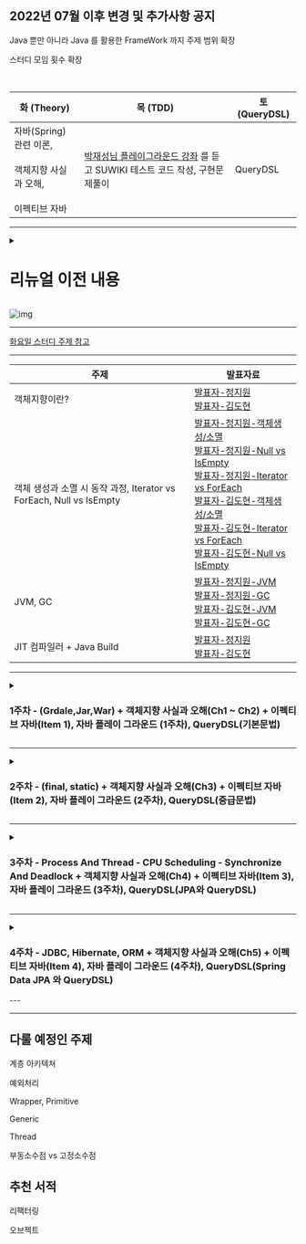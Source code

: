 ## 2022년 07월 이후 변경 및 추가사항 공지

Java 뿐만 아니라 Java 를 활용한 FrameWork 까지 주제 범위 확장

스터디 모임 횟수 확장

<br>

| 화 (Theory)                                              | 목 (TDD)                                                                        | 토 (QueryDSL) |
|---------------------------------------------------------|----------------------------------------------------------------------------------------|---------------------|
| 자바(Spring) 관련 이론,<br><br> 객체지향 사실과 오해, <br><br> 이펙티브 자바 | [박재성님 플레이그라운드 강좌](https://edu.nextstep.camp/c/9WPRB0ys/) 를 듣고 SUWIKI 테스트 코드 작성, 구현문제풀이 | QueryDSL            |

---

<details>
  <summary> <h1> 리뉴얼 이전 내용</summary>
  <div markdown="Previous">

### 1주차 [220509 完]

|구분|내용|
|---|---|
|Java|OOP|
|Implementation 1|https://programmers.co.kr/learn/courses/30/lessons/12928|
|Implementation 2|https://programmers.co.kr/learn/courses/30/lessons/12926|

<br>

|발표자|발표자료 레포지토리 링크|
|---|---|
|JIWON-JEONG|https://velog.io/@john7645/OOP-%EA%B0%9D%EC%B2%B4%EC%A7%80%ED%96%A5-%ED%94%84%EB%A1%9C%EA%B7%B8%EB%9E%98%EB%B0%8D-%EC%99%80-PP-%EC%A0%88%EC%B0%A8%EC%A0%81-%ED%94%84%EB%A1%9C%EA%B7%B8%EB%9E%98%EB%B0%8D|
|Diger-King|https://github.com/MoveForword-Java/Diger-King/blob/main/src/Week1/ObjectOrientedProgramming.md|

---

### 2주차 [220516 完]

|구분|내용|
|---|---|
|Java|객체 생성과 소멸 시 내부 동작 과정, Iterator 와 foreach 의 차이점 (제네릭 타입연관지어 정리), Null 과 is empty 차이점  |
|Implementation 1|https://programmers.co.kr/learn/courses/30/lessons/12925|
|Implementation 2|https://programmers.co.kr/learn/courses/30/lessons/12922|

|발표자|발표자료 레포지토리 링크|
|---|---|
|JIWON-JEONG|https://velog.io/@john7645/%EA%B0%9D%EC%B2%B4-%EC%83%9D%EC%84%B1%EA%B3%BC-%EC%86%8C%EB%A9%B8-%EC%8B%9C-%EB%82%B4%EB%B6%80-%EB%8F%99%EC%9E%91-%EA%B3%BC%EC%A0%95, https://velog.io/@john7645/isEmpty-%EC%99%80-null, https://github.com/JIWEON-JEONG/Study/blob/master/src/com/company/iter_foreach/CompareIterForeach.java|
|Diger-King|https://github.com/MoveForword-Java/Diger-King/blob/main/src/Week2/CreateAndPerishObject.md, https://github.com/MoveForword-Java/Diger-King/blob/main/src/Week2/NullVsEmpty.md, https://github.com/MoveForword-Java/Diger-King/blob/main/src/Week2/IteratorVsForeach.md|

---

### 3주차 [220523 完]

|구분|내용|
|---|---|
|Java|JVM(MetaSpace(Method Area)) + 가비지 컬렉터|
|Implementation 1|https://programmers.co.kr/learn/courses/30/lessons/12919|
|Implementation 2|https://programmers.co.kr/learn/courses/30/lessons/12921|

|발표자|발표자료 레포지토리 링크|
|---|---|
|JIWON-JEONG|https://velog.io/@john7645/JVM-Specification-%ED%83%84%EC%83%9D%EB%B0%B0%EA%B2%BD, https://velog.io/@john7645/GC|
|Diger-King|https://diger-king.github.io/blog/JVM, https://github.com/MoveForword-Java/Diger-King/blob/main/src/Week3/GarbageCollector.md|

---

### 4주차 [220530 完]

|구분|내용|
|---|---|
|Java|JIT 컴파일러 + Java 빌드 과정|
|Implementation 1|https://programmers.co.kr/learn/courses/30/lessons/12917|
|Implementation 2|https://programmers.co.kr/learn/courses/30/lessons/12918|

|발표자|발표자료 레포지토리 링크|
|---|---|
|JIWON-JEONG|https://velog.io/@john7645/JIT-%EC%BB%B4%ED%8C%8C%EC%9D%BC%EB%9F%AC-IBM-doc|
|Diger-King|https://github.com/MoveForword-Java/Diger-King/blob/main/src/Week4/JIT-Compiler.md|

---

### 5주차 [220606 完]

|구분|내용|
|---|---|
|Java|컬렉션|
|Implementation 1|https://programmers.co.kr/learn/courses/30/lessons/12915|
|Implementation 2|https://programmers.co.kr/learn/courses/30/lessons/12916|

|발표자|발표자료 레포지토리 링크|
|---|---|
|JIWON-JEONG|https://github.com/JIWEON-JEONG/Study/tree/master/src/com/company/collection|
|Diger-King||

<br>

---
    
  </div>
</details>

![img](https://www.fssaifoodlicense.com/wp-content/uploads/2016/09/How-to-Renew-Your-FSSAI-Food-License-legalraasta-800x366.jpg)

---

[화요일 스터디 주제 참고](https://zero-base.co.kr/event/media_BE_school_roadmap?gclid=CjwKCAjw_b6WBhAQEiwAp4HyICdSC8zRH33mo_X4NFe6AnaObexwFZV3zs42enaaB3gnyih8V2OhoCYeoQAvD_BwE)

---

|주제|발표자료|
|---|---|
|객체지향이란?|[발표자-정지원](https://velog.io/@john7645/OOP-%EA%B0%9D%EC%B2%B4%EC%A7%80%ED%96%A5-%ED%94%84%EB%A1%9C%EA%B7%B8%EB%9E%98%EB%B0%8D-%EC%99%80-PP-%EC%A0%88%EC%B0%A8%EC%A0%81-%ED%94%84%EB%A1%9C%EA%B7%B8%EB%9E%98%EB%B0%8D) <br>[발표자-김도현](https://github.com/MoveForword-Java/Diger-King/blob/main/src/Week1/ObjectOrientedProgramming.md)|
|객체 생성과 소멸 시 동작 과정, Iterator vs ForEach, Null vs IsEmpty|[발표자-정지원-객체생성/소멸](https://velog.io/@john7645/%EA%B0%9D%EC%B2%B4-%EC%83%9D%EC%84%B1%EA%B3%BC-%EC%86%8C%EB%A9%B8-%EC%8B%9C-%EB%82%B4%EB%B6%80-%EB%8F%99%EC%9E%91-%EA%B3%BC%EC%A0%95)<br>[발표자-정지원-Null vs IsEmpty](https://velog.io/@john7645/isEmpty-%EC%99%80-null) <br> [발표자-정지원-Iterator vs ForEach](https://github.com/JIWEON-JEONG/Study/blob/master/src/com/company/iter_foreach/CompareIterForeach.java) <br> [발표자-김도현-객체생성/소멸](https://github.com/MoveForword-Java/Diger-King/blob/main/src/Week2/CreateAndPerishObject.md) <br> [발표자-김도현-Iterator vs ForEach](https://github.com/MoveForword-Java/Diger-King/blob/main/src/Week2/IteratorVsForeach.md) <br> [발표자-김도현-Null vs IsEmpty](https://github.com/MoveForword-Java/Diger-King/blob/main/src/Week2/NullVsEmpty.md)|
|JVM, GC|[발표자-정지원-JVM](https://velog.io/@john7645/JVM-Specification-%ED%83%84%EC%83%9D%EB%B0%B0%EA%B2%BD) <br> [발표자-정지원-GC](https://velog.io/@john7645/GC) <br> [발표자-김도현-JVM](https://diger-king.github.io/blog/JVM) <br> [발표자-김도현-GC](https://github.com/MoveForword-Java/Diger-King/blob/main/src/Week3/GarbageCollector.md)|
|JIT 컴파일러 + Java Build|[발표자-정지원](https://velog.io/@john7645/JIT-%EC%BB%B4%ED%8C%8C%EC%9D%BC%EB%9F%AC-IBM-doc) <br> [발표자-김도현](https://github.com/MoveForword-Java/Diger-King/blob/main/src/Week4/JIT-Compiler.md)|



---

<details>
  <summary> <h3> 1주차 - (Grdale,Jar,War) + 객체지향 사실과 오해(Ch1 ~ Ch2) + 이펙티브 자바(Item 1), 자바 플레이 그라운드 (1주차), QueryDSL(기본문법) </summary>
  <div markdown="1week">


### <화요일> - 1주차 [22/07/05]

| 구분           | 내용                                                                                                                                  |
|--------------|-------------------------------------------------------------------------------------------------------------------------------------|
| Theory       | Gradle, jar, war                                                                                                                    |
| 객체지향의 사실과 오해 | p.20 ~ p.71 협력하는 객체들의 공동체, 이상한 나라의 객체                                                                                                           |
| 이펙티브 자바      | [아이템1. 생성자 대신 static 팩토리 메서드를 고려해 볼 것](https://www.youtube.com/watch?v=X7RXP6EI-5E&list=PLfI752FpVCS8e5ACdi5dpwLdlVkn0QgJJ&index=1) |

<br>

|발표자|발표자료 레포지토리 링크|
|---|---|
|JIWON-JEONG||
|Diger-King|https://diger-king.github.io/blog/JARvsWAR|


<br>


|구분|토의 내용 정리|
|---|---|
|객체지향의 사실과 오해||
|이펙티브 자바||


---

### <목요일> - 1주차 [22/07/07]

| 구분           | 내용                                        |
|--------------|-------------------------------------------|
| TDD  | [학습테스트 실습](https://edu.nextstep.camp/s/RFY359FE/ls/p3fMT9lf) |

---

### <토요일> - 1주차 [22/07/09]

| 구분              | 내용                                                                                        |
|-----------------|-------------------------------------------------------------------------------------------|
| QueryDSL | [QueryDSL Section3. 기본문법](https://www.inflearn.com/course/Querydsl-%EC%8B%A4%EC%A0%84) <br> 수강 후 학습 내용 공유 |

  </div>
</details>
    
---

<details>
  <summary> <h3> 2주차 - (final, static) + 객체지향 사실과 오해(Ch3) + 이펙티브 자바(Item 2), 자바 플레이 그라운드 (2주차), QueryDSL(중급문법) </summary>
  <div markdown="2week">

### <화요일> - 2주차 [22/07/12]

| 구분           | 내용                                                                                                                                  |
|--------------|-------------------------------------------------------------------------------------------------------------------------------------|
| Theory       | final, static |
| 객체지향의 사실과 오해 | p.72 ~ p.105 타입과 추상화 |
| 이펙티브 자바      | [아이템2. 생성자 매개변수가 많을 땐 빌더 패턴 사용해보기](https://www.youtube.com/watch?v=OwkXMxCqWHM&list=PLfI752FpVCS8e5ACdi5dpwLdlVkn0QgJJ&index=2&t=750s) |

<br>

|발표자|발표자료 레포지토리 링크|
|---|---|
|JIWON-JEONG||
|Diger-King|https://diger-king.github.io/blog/Java-Static|

<br>

|구분|토의 내용 정리|
|---|---|
|객체지향의 사실과 오해|[토의 내용 정리](https://github.com/MoveForword-Java/.github/files/9094619/2.pdf)|
|이펙티브 자바|[토의 내용 정리](https://github.com/MoveForword-Java/.github/files/9094619/2.pdf)|

---

### <목요일> - 2주차 [22/07/14]

| 구분           | 내용                                        |
|--------------|-------------------------------------------|
| TDD  | [문자열계산기 - TDD](https://edu.nextstep.camp/s/RFY359FE/ls/ZC2S3bwD) |
|      | [숫자야구게임 구현 - TDD](https://edu.nextstep.camp/s/RFY359FE/ls/r1XqJCO2) |

---

### <토요일> - 2주차 [22/07/16]

| 구분              | 내용                                                                                        |
|-----------------|-------------------------------------------------------------------------------------------|
| QueryDSL | [QueryDSL Section4. 중급문법](https://www.inflearn.com/course/Querydsl-%EC%8B%A4%EC%A0%84) <br> 수강 후 학습 내용 공유 |


|구분|토의 내용 정리|
|---|---|
|QueryDSL 중급문법|[토의 내용]()|

  </div>
</details>
    
---

<details>
  <summary> <h3> 3주차 - Process And Thread - CPU Scheduling - Synchronize And Deadlock + 객체지향 사실과 오해(Ch4) + 이펙티브 자바(Item 3), 자바 플레이 그라운드 (3주차), QueryDSL(JPA와 QueryDSL) </summary>
  <div markdown="3week">


### <화요일> - 3주차 [22/07/19]

| 구분           | 내용                                                                                                                                  |
|--------------|-------------------------------------------------------------------------------------------------------------------------------------|
| Theory       | Process And Thread - CPU Scheduling - Synchronize And Deadlock |
| 객체지향의 사실과 오해 | p.106 ~ p.136 타입과 추상화 |
| 이펙티브 자바      | [아이템3. 싱글톤을 만드는 여러가지 방법 그중에 최선은?](https://www.youtube.com/watch?v=xBVPChbtUhM&list=PLfI752FpVCS8e5ACdi5dpwLdlVkn0QgJJ&index=3) |

<br>

|발표자|발표자료 레포지토리 링크|
|---|---|
|JIWON-JEONG||
|Diger-King||

<br>

|구분|토의 내용 정리|
|---|---|
|객체지향의 사실과 오해||
|이펙티브 자바||

---

### <목요일> - 3주차 [22/07/21]

| 구분           | 내용                                        |
|--------------|-------------------------------------------|
| TDD  | [좌표 계산기 - 상속, 인터페이스](https://edu.nextstep.camp/s/RFY359FE/lt/4EpJCjCY) |


---

### <토요일> - 3주차 [22/07/23]

| 구분              | 내용                                                                                        |
|-----------------|-------------------------------------------------------------------------------------------|
| QueryDSL | [QueryDSL Section5. JPA와 QueryDSL](https://www.inflearn.com/course/Querydsl-%EC%8B%A4%EC%A0%84) <br> 수강 후 학습 내용 발표 |
  
  
    </div>
</details>

---


<details>
  <summary> <h3> 4주차 - JDBC, Hibernate, ORM + 객체지향 사실과 오해(Ch5) + 이펙티브 자바(Item 4), 자바 플레이 그라운드 (4주차), QueryDSL(Spring Data JPA 와 QueryDSL) </summary>
  <div markdown="4week">


### <화요일> - 4주차 [22/07/26]

| 구분           | 내용                                                                                                                                  |
|--------------|-------------------------------------------------------------------------------------------------------------------------------------|
| Theory       | JDBC, Hibernate, ORM |
| 객체지향의 사실과 오해 | p.106 ~ p.136 타입과 추상화 |
| 이펙티브 자바      | [아이템4. 인스턴스화를 막고 싶으면, private](https://www.youtube.com/watch?v=A-t1T3_m15M&list=PLfI752FpVCS8e5ACdi5dpwLdlVkn0QgJJ&index=4) |

<br>

|발표자|발표자료 레포지토리 링크|
|---|---|
|JIWON-JEONG||
|Diger-King||

<br>

|구분|토의 내용 정리|
|---|---|
|객체지향의 사실과 오해||
|이펙티브 자바||

---

### <목요일> - 3주차 [22/07/21]

| 구분           | 내용                                        |
|--------------|-------------------------------------------|
| TDD  | [좌표 계산기 - 상속, 인터페이스](https://edu.nextstep.camp/s/RFY359FE/lt/4EpJCjCY) |


---

### <토요일> - 3주차 [22/07/30] - QueryDSL 종료

| 구분              | 내용                                                                                        |
|-----------------|-------------------------------------------------------------------------------------------|
| QueryDSL | [QueryDSL Section6, 7. Spring Data JPA와 QueryDSL](https://www.inflearn.com/course/Querydsl-%EC%8B%A4%EC%A0%84) <br> 수강 후 학습 내용 발표 |

  </div>
</details>
---



---

## 다룰 예정인 주제

계층 아키텍쳐

예외처리

Wrapper, Primitive

Generic

Thread

부동소수점 vs 고정소수점

## 추천 서적

리팩터링

오브젝트
